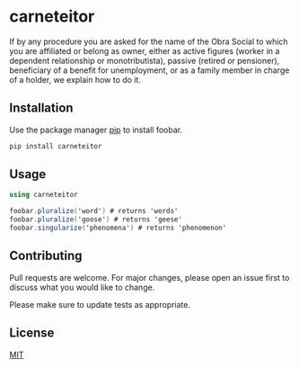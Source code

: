 # carneteitor
If by any procedure you are asked for the name of the Obra Social to which you are affiliated or belong as owner, either as active figures (worker in a dependent relationship or monotributista), passive (retired or pensioner), beneficiary of a benefit for unemployment, or as a family member in charge of a holder, we explain how to do it.

## Installation

Use the package manager [pip](https://pip.pypa.io/en/stable/) to install foobar.

```bash
pip install carneteitor
```

## Usage

```c#
using carneteitor

foobar.pluralize('word') # returns 'words'
foobar.pluralize('goose') # returns 'geese'
foobar.singularize('phenomena') # returns 'phenomenon'
```

## Contributing
Pull requests are welcome. For major changes, please open an issue first to discuss what you would like to change.

Please make sure to update tests as appropriate.

## License
[MIT](https://choosealicense.com/licenses/mit/)
